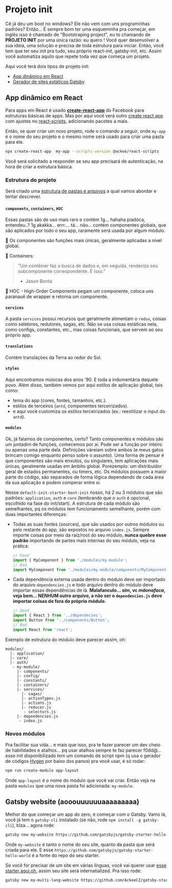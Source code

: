 # Projeto init

Cê já deu um boot no windows? Ele não vem com uns programinhas padrões? Então... É sempre bom ter uma esqueminha pra começar, em inglês isso é chamado de "Bootstraping project", eu to chamando de **PROJETO INIT** por uma única razão: eu quero ! 
Você quer desenvolver a sua ideia, uma solução e precisa de toda estrutura para iniciar. Então, você tem que ter seu init pra tudo, seu próprio react-init, gatsby-init, etc. Assim você automatiza aquilo que repete toda vez que começa um projeto.

Aqui você terá dois tipos de projeto init:
* [App dinâmico em React](#app-dinâmico-em-react)
* [Gerador de sites estáticos Gatsby](#gatsby-website)

## App dinâmico em React

Para apps em React é usado **[create-react-app](https://facebook.github.io/create-react-app/)** do Facebook para estruturas básicas de apps. Mas por aqui você verá outro [create react app](https://github.com/ackeeCZ/create-react-app) com ajustes no [react-scripts](https://github.com/AckeeCZ/create-react-app/tree/master/packages/react-scripts), adicionando pacotes a mais.

Então, se quer criar um novo projeto, rode o comando a seguir, onde `my-app` é o nome do seu projeto e o mesmo nome será usado para criar uma pasta para ele.
    
```bash
npx create-react-app  my-app --scripts-version @ackee/react-scripts
```
Você será solicitado a responder se seu app precisará de autenticação, na hora de criar a estrutura básica.

### Estrutura do projeto

Será criado uma [estrutura de pastas e arquivos](https://github.com/AckeeCZ/create-react-app/tree/master/packages/react-scripts/template/src) a qual vamos abordar e tentar descrever.

#### `components`, `containers`, `HOC`

Essas pastas são de uso mais raro e contém 1g... hahaha piadóca, entendeu..? 1g akakka... errr.... tá... não... contém componentes globais, que são aplicados por todo o seu app, raramente será usada por algum módulo. 

🐾 Os componentes são funções mais únicas, geralmente aplicadas a nível global.

🐾 Containers: 

> "Um contêiner faz a busca de dados e, em seguida, renderiza seu subcomponente correspondente. É isso." 
> - Jason Bonta

🐾 HOC - High-Order Components pegam um componente, coloca uns paranauê de wrapper e retorna um componente.

#### `services`

A pasta `services` possui recursos que geralmente alimentam o `redux`, coisas como seletores, redutores, sagas, etc. Não se usa coisas estáticas nela, como configs, constantes, etc., mas coisas funcionais, que servem ao seu próprio app.

#### `translations`

Contém translações da Terra ao redor do Sol.

#### `styles`

Aqui encontramos músicas dos anos '90. E toda a indumentária daquele povo. Além disso, também vemos por aqui estilos de aplicação global, tais como:
* tema do app (cores, fontes, tamanhos, etc.).
* estilos de terceiros (`antd`, componentes terceirizados).
* e aqui você customiza os estilos terceirizados (ex.: reestilizar o input do `antd`).

#### `modules`

Ok, já falamos de componentes, certo? Tanto componentes e módulos são um juntadim de funções, comecemos por aí. Pode ser a função por inteiro ou apenas uma parte dela. Definições váreiam sobre ambos (e meus gatos brincam comigo enquanto penso sobre o assunto). Uma forma de pensar é que componentes são mais enxutos, ou singulares, tem aplicações mais únicas, geralmente usadas em âmbito global. Porezemplo: um distribuidor geral de estados permanentes, ou timers, etc.
Os módulos possuem a maior parte do código, são separados de forma lógica dependendo de cada área da sua aplicação e podem comperar entre si.

Nesse `default-init-starter-boot-init` nosso, há 2 ou 3 módulos que são padrões: `application`, `auth` e `core` (lembrando que o `auth` é opcional, escolhido na fase do init/start). A estrutura de cada módulo são semelhantes, pq os módulos tem funcionamento semelhante, porém com duas importantes diferenças:

* Todas as suas fontes (sources), que são usados por outros módulos ou pelo restante do app, são expostos no arquivo `index.js`. Sempre importe coisas por meio da raíz/root do seu módulo, **nunca quebre esse padrão** importando de partes mais internas do seu módulo, veja na prática:
  ```js
  // Good
  import { MyComponent } from './modules/my-module';
  // Bad
  import MyComponent from './modules/my-module/components/MyComponent'
  ```

* Cada dependência externa usada dentro do módulo deve ser importado do arquivo `dependencies.js` e todo arquivo dentro do módulo deve importar essas dependências de lá. **Malafanculo... sim, vc _mãonafaca_, veja bem... NENHUM outro arquivo, a não ser o `dependencies.js` deve importar coisas de fora do próprio módulo.**
  ```js
  // Good
  import { React } from '../dependecies';
  import Button from '../components/Button';
  // Bad
  import React from 'react';
  ```

Exemplo de estrutura do módulo deve parecer assim, oh:

```
modules/
  |- application/
  |- core/
  |- auth/
   - my-module/
     |- components/
     |- config/
     |- constants/
     |- containers/
     |- services/
       |- sagas/
       |- actionTypes.js
       |- actions.js
       |- reducer.js
        - selectors.js
     |- dependencies.js
      - index.js
```

### Novos módulos

Pra facilitar sua vida... e mais que isso, pra te fazer parecer um dev cheio de habilidades e atalhos... pq usar atalhos sempre te faz parecer f0dd@... esse init disponibilizado tem um comando de script npm (q usa o gerador de códigos [Hygen](https://www.hygen.io) por baixo dos panos) pra você usar, é só rodar:

```bash
npm run create-module app-layout
```

Onde `app-layout` é o nome do módulo que você vai criar. Então veja na pasta `modules` que uma nova pasta foi adicionada: `my-module`.

## Gatsby website (aooouuuuuuaaaaaaaaa)

Melhor do que começar um app do zero, é começar com o Gatsby. Vamo lá, você já tem o  `gatsby-cli` instalado (se não, rode `npm install -g gatsby-cli`), blza... agora rode:

```bash
gatsby new my-website https://github.com/gatsbyjs/gatsby-starter-hello-world
```

Onde `my-website` é tanto o nome do seu site, quanto da pasta que será criada para ele. E esse `https://github.com/gatsbyjs/gatsby-starter-hello-world` é a fonte do repo do seu starter.

Se você for precisar de um site em várias línguas, você vai querer usar [esse starter aqui oh](https://medium.com/@marek.janca/840c27795827), assim seu site será internatialized. Pra isso rode:

```bash
gatsby new my-multi-lang-website https://github.com/AckeeCZ/gatsby-starter-internationalized
```